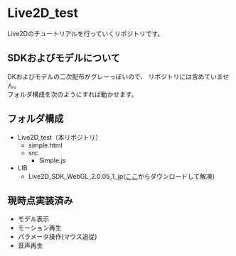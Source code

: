 # Live2D_test
Live2Dのチュートリアルを行っていくリポジトリです。

## SDKおよびモデルについて
DKおよびモデルの二次配布がグレーっぽいので、
リポジトリには含めていません。  
フォルダ構成を次のようにすれば動かせます。

## フォルダ構成

- Live2D_test（本リポジトリ）
  - simple.html  
  - src  
    - Simple.js  
- LIB
  - Live2D_SDK_WebGL_2.0.05_1_jp([ここ](http://sites.cybernoids.jp/cubism-sdk2/webgl2-1)からダウンロードして解凍)

## 現時点実装済み
- モデル表示
- モーション再生
- パラメータ操作(マウス追従)
- 音声再生
